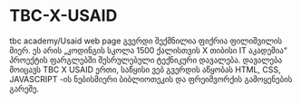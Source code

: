 # TBC-X-USAID

tbc academy/Usaid web page
გვერდი შექმნილია ფიქრია ფილიშვილის მიერ.
ეს არის „კოდინგის სკოლა 1500 ქალისთვის X თიბისი IT აკადემია“ პროექტის ფარგლებში შესრულებული ტექნიკური დავალება.
დავალება მოიცავს TBC X USAID ერთი, საწყისი ვებ გვერდის აწყობას HTML, CSS, JAVASCRIPT -ის ნებისმიერი ბიბლიოთეკის და ფრეიმვორქის გამოყენების გარეშე.
